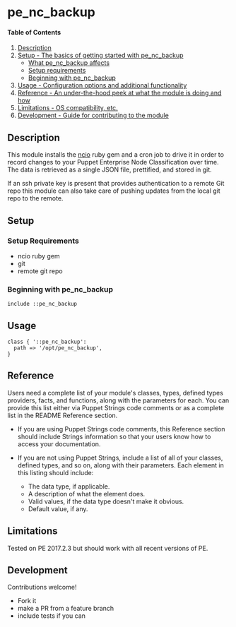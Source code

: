 
# pe_nc_backup

#### Table of Contents

1. [Description](#description)
2. [Setup - The basics of getting started with pe_nc_backup](#setup)
    * [What pe_nc_backup affects](#what-pe_nc_backup-affects)
    * [Setup requirements](#setup-requirements)
    * [Beginning with pe_nc_backup](#beginning-with-pe_nc_backup)
3. [Usage - Configuration options and additional functionality](#usage)
4. [Reference - An under-the-hood peek at what the module is doing and how](#reference)
5. [Limitations - OS compatibility, etc.](#limitations)
6. [Development - Guide for contributing to the module](#development)

## Description

This module installs the [ncio](https://rubygems.org/gems/ncio) ruby gem and a cron job to drive it in order to record changes to your Puppet Enterprise Node Classification over time. The data is retrieved as a single JSON file, prettified, and stored in git.

If an ssh private key is present that provides authentication to a remote Git repo this module can also take care of pushing updates from the local git repo to the remote.

## Setup


### Setup Requirements

- ncio ruby gem
- git
- remote git repo

### Beginning with pe_nc_backup

```
include ::pe_nc_backup
```

## Usage

```
class { '::pe_nc_backup':
  path => '/opt/pe_nc_backup',
}
```

## Reference

Users need a complete list of your module's classes, types, defined types providers, facts, and functions, along with the parameters for each. You can provide this list either via Puppet Strings code comments or as a complete list in the README Reference section.

* If you are using Puppet Strings code comments, this Reference section should include Strings information so that your users know how to access your documentation.

* If you are not using Puppet Strings, include a list of all of your classes, defined types, and so on, along with their parameters. Each element in this listing should include:

  * The data type, if applicable.
  * A description of what the element does.
  * Valid values, if the data type doesn't make it obvious.
  * Default value, if any.

## Limitations

Tested on PE 2017.2.3 but should work with all recent versions of PE.

## Development

Contributions welcome!

- Fork it
- make a PR from a feature branch
- include tests if you can

